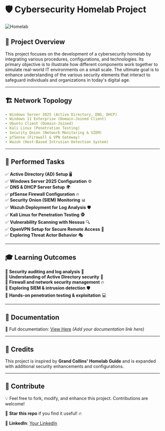 # 🛡️ Cybersecurity Homelab Project

![Homelab](https://upload.wikimedia.org/wikipedia/commons/6/66/Network_Diagram.png)

## 🚀 Project Overview

This project focuses on the development of a cybersecurity homelab by integrating various procedures, configurations, and technologies. Its primary objective is to illustrate how different components work together to simulate real-world IT environments on a small scale. The ultimate goal is to enhance understanding of the various security elements that interact to safeguard individuals and organizations in today's digital age.

---
## 🏗️ Network Topology

```yaml
- Windows Server 2025 (Active Directory, DNS, DHCP)
- Windows 11 Enterprise (Domain-Joined Client)
- Ubuntu Client (Domain-Joined)
- Kali Linux (Penetration Testing)
- Security Onion (Network Monitoring & SIEM)
- pfSense (Firewall & VPN Gateway)
- Wazuh (Host-Based Intrusion Detection System)
```

---
## 🔧 Performed Tasks

✅ **Active Directory (AD) Setup** 🖥️  
✅ **Windows Server 2025 Configuration** ⚙️  
✅ **DNS & DHCP Server Setup** 🌍  
✅ **pfSense Firewall Configuration** 🔥  
✅ **Security Onion (SIEM) Monitoring** 📊  
✅ **Wazuh Deployment for Log Analysis** 🛡️  
✅ **Kali Linux for Penetration Testing** 🕵️  
✅ **Vulnerability Scanning with Nessus** 🔍  
✅ **OpenVPN Setup for Secure Remote Access** 🔑  
✅ **Exploring Threat Actor Behavior** 🎭  


---
## 🎓 Learning Outcomes

📌 **Security auditing and log analysis** 🔎  
📌 **Understanding of Active Directory security** 🏢  
📌 **Firewall and network security management** 🔥  
📌 **Exploring SIEM & intrusion detection** 🛡️  
📌 **Hands-on penetration testing & exploitation** 💻  

---
## 📂 Documentation

📖 Full documentation: [View Here](#) *(Add your documentation link here)*

---
## 📢 Credits
This project is inspired by **Grand Collins' Homelab Guide** and is expanded with additional security enhancements and configurations.

---
## 🤝 Contribute
💡 Feel free to fork, modify, and enhance this project. Contributions are welcome!

🌟 **Star this repo** if you find it useful! 🔥

🔗 **LinkedIn**: [Your LinkedIn](https://linkedin.com/in/YourProfile) 
